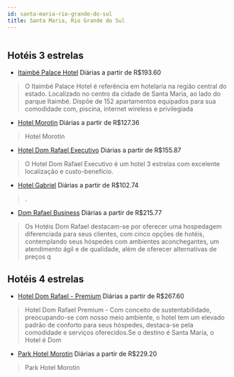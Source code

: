 ```yaml
---
id: santa-maria-rio-grande-do-sul
title: Santa Maria, Rio Grande do Sul
---
```


<center><img src="http://media.omnibees.com/Images/8630/Property/377911.jpg" alt="" /></center>


## Hotéis 3 estrelas

-    [Itaimbé Palace Hotel](https://www.hurb.com/hoteis/santa-maria/itaimbe-palace-hotel-OMN-8630?cmp=18055) Diárias a partir de R$193.60
   > O Itaimbé Palace Hotel é referência em hotelaria na região central do estado. Localizado no centro da cidade de Santa Maria, ao lado do parque Itaimbé. Dispõe de 152 apartamentos equipados para sua comodidade com, piscina, internet wireless e privilegiada
-    [Hotel Morotin](https://www.hurb.com/hoteis/santa-maria/hotel-morotin-11268?cmp=18055) Diárias a partir de R$127.36
   > Hotel Morotin
-    [Hotel Dom Rafael Executivo](https://www.hurb.com/hoteis/santa-maria/hotel-dom-rafael-executivo-10167?cmp=18055) Diárias a partir de R$155.87
   > O Hotel Dom Rafael Executivo  é um hotel 3 estrelas  com excelente localização e custo-benefício.
-    [Hotel Gabriel](https://www.hurb.com/hoteis/santa-maria/hotel-gabriel-8789?cmp=18055) Diárias a partir de R$102.74
   > .
-    [Dom Rafael Business](https://www.hurb.com/hoteis/santa-maria/dom-rafael-business-OMN-8579?cmp=18055) Diárias a partir de R$215.77
   > Os Hotéis Dom Rafael destacam-se por oferecer uma hospedagem diferenciada para seus clientes, com cinco opções de hotéis, contemplando seus hóspedes com ambientes aconchegantes, um atendimento ágil e de qualidade, além de oferecer alternativas de preços q

## Hotéis 4 estrelas

-    [Hotel Dom Rafael - Premium](https://www.hurb.com/hoteis/santa-maria/hotel-dom-rafael-premium-OMN-6563?cmp=18055) Diárias a partir de R$267.60
   > Hotel Dom Rafael Premium - Com conceito de sustentabilidade, preocupando-se com nosso meio ambiente, o hotel tem um elevado padrão de conforto para seus hóspedes, destaca-se pela comodidade e serviços oferecidos.Se o destino é Santa Maria, o Hotel é Dom 
-    [Park Hotel Morotin](https://www.hurb.com/hoteis/sabara/park-hotel-morotin-11269?cmp=18055) Diárias a partir de R$229.20
   > Park Hotel Morotin
